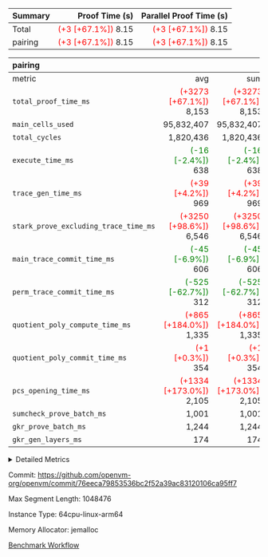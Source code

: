 | Summary | Proof Time (s) | Parallel Proof Time (s) |
|:---|---:|---:|
| Total | <span style='color: red'>(+3 [+67.1%])</span> 8.15 | <span style='color: red'>(+3 [+67.1%])</span> 8.15 |
| pairing | <span style='color: red'>(+3 [+67.1%])</span> 8.15 | <span style='color: red'>(+3 [+67.1%])</span> 8.15 |


| pairing |||||
|:---|---:|---:|---:|---:|
|metric|avg|sum|max|min|
| `total_proof_time_ms ` | <span style='color: red'>(+3273 [+67.1%])</span> 8,153 | <span style='color: red'>(+3273 [+67.1%])</span> 8,153 | <span style='color: red'>(+3273 [+67.1%])</span> 8,153 | <span style='color: red'>(+3273 [+67.1%])</span> 8,153 |
| `main_cells_used     ` |  95,832,407 |  95,832,407 |  95,832,407 |  95,832,407 |
| `total_cycles        ` |  1,820,436 |  1,820,436 |  1,820,436 |  1,820,436 |
| `execute_time_ms     ` | <span style='color: green'>(-16 [-2.4%])</span> 638 | <span style='color: green'>(-16 [-2.4%])</span> 638 | <span style='color: green'>(-16 [-2.4%])</span> 638 | <span style='color: green'>(-16 [-2.4%])</span> 638 |
| `trace_gen_time_ms   ` | <span style='color: red'>(+39 [+4.2%])</span> 969 | <span style='color: red'>(+39 [+4.2%])</span> 969 | <span style='color: red'>(+39 [+4.2%])</span> 969 | <span style='color: red'>(+39 [+4.2%])</span> 969 |
| `stark_prove_excluding_trace_time_ms` | <span style='color: red'>(+3250 [+98.6%])</span> 6,546 | <span style='color: red'>(+3250 [+98.6%])</span> 6,546 | <span style='color: red'>(+3250 [+98.6%])</span> 6,546 | <span style='color: red'>(+3250 [+98.6%])</span> 6,546 |
| `main_trace_commit_time_ms` | <span style='color: green'>(-45 [-6.9%])</span> 606 | <span style='color: green'>(-45 [-6.9%])</span> 606 | <span style='color: green'>(-45 [-6.9%])</span> 606 | <span style='color: green'>(-45 [-6.9%])</span> 606 |
| `perm_trace_commit_time_ms` | <span style='color: green'>(-525 [-62.7%])</span> 312 | <span style='color: green'>(-525 [-62.7%])</span> 312 | <span style='color: green'>(-525 [-62.7%])</span> 312 | <span style='color: green'>(-525 [-62.7%])</span> 312 |
| `quotient_poly_compute_time_ms` | <span style='color: red'>(+865 [+184.0%])</span> 1,335 | <span style='color: red'>(+865 [+184.0%])</span> 1,335 | <span style='color: red'>(+865 [+184.0%])</span> 1,335 | <span style='color: red'>(+865 [+184.0%])</span> 1,335 |
| `quotient_poly_commit_time_ms` | <span style='color: red'>(+1 [+0.3%])</span> 354 | <span style='color: red'>(+1 [+0.3%])</span> 354 | <span style='color: red'>(+1 [+0.3%])</span> 354 | <span style='color: red'>(+1 [+0.3%])</span> 354 |
| `pcs_opening_time_ms ` | <span style='color: red'>(+1334 [+173.0%])</span> 2,105 | <span style='color: red'>(+1334 [+173.0%])</span> 2,105 | <span style='color: red'>(+1334 [+173.0%])</span> 2,105 | <span style='color: red'>(+1334 [+173.0%])</span> 2,105 |
| `sumcheck_prove_batch_ms` |  1,001 |  1,001 |  1,001 |  1,001 |
| `gkr_prove_batch_ms  ` |  1,244 |  1,244 |  1,244 |  1,244 |
| `gkr_gen_layers_ms   ` |  174 |  174 |  174 |  174 |



<details>
<summary>Detailed Metrics</summary>

|  | generate_perm_trace_time_ms |
| --- |
|  | 975 | 

| group | num_segments | keygen_time_ms | commit_exe_time_ms |
| --- | --- | --- | --- |
| pairing | 1 | 909 | 10 | 

| group | air_name | quotient_deg | interactions | constraints |
| --- | --- | --- | --- | --- |
| pairing | AccessAdapterAir<16> | 2 | 5 | 10 | 
| pairing | AccessAdapterAir<2> | 2 | 5 | 10 | 
| pairing | AccessAdapterAir<32> | 2 | 5 | 10 | 
| pairing | AccessAdapterAir<4> | 2 | 5 | 10 | 
| pairing | AccessAdapterAir<8> | 2 | 5 | 10 | 
| pairing | BitwiseOperationLookupAir<8> | 2 | 2 | 4 | 
| pairing | KeccakVmAir | 2 | 321 | 4,251 | 
| pairing | MemoryMerkleAir<8> | 2 | 4 | 37 | 
| pairing | PersistentBoundaryAir<8> | 2 | 3 | 6 | 
| pairing | PhantomAir | 2 | 3 | 4 | 
| pairing | Poseidon2PeripheryAir<BabyBearParameters>, 1> | 2 | 1 | 286 | 
| pairing | ProgramAir | 2 | 1 | 4 | 
| pairing | RangeTupleCheckerAir<2> | 2 | 1 | 4 | 
| pairing | Rv32HintStoreAir | 2 | 18 | 19 | 
| pairing | VariableRangeCheckerAir | 2 | 1 | 4 | 
| pairing | VmAirWrapper<Rv32BaseAluAdapterAir, BaseAluCoreAir<4, 8> | 2 | 20 | 26 | 
| pairing | VmAirWrapper<Rv32BaseAluAdapterAir, LessThanCoreAir<4, 8> | 2 | 18 | 32 | 
| pairing | VmAirWrapper<Rv32BaseAluAdapterAir, ShiftCoreAir<4, 8> | 2 | 24 | 80 | 
| pairing | VmAirWrapper<Rv32BranchAdapterAir, BranchEqualCoreAir<4> | 2 | 11 | 15 | 
| pairing | VmAirWrapper<Rv32BranchAdapterAir, BranchLessThanCoreAir<4, 8> | 2 | 13 | 29 | 
| pairing | VmAirWrapper<Rv32CondRdWriteAdapterAir, Rv32JalLuiCoreAir> | 2 | 10 | 13 | 
| pairing | VmAirWrapper<Rv32IsEqualModAdapterAir<2, 1, 32, 32>, ModularIsEqualCoreAir<32, 4, 8> | 2 | 25 | 213 | 
| pairing | VmAirWrapper<Rv32JalrAdapterAir, Rv32JalrCoreAir> | 2 | 16 | 13 | 
| pairing | VmAirWrapper<Rv32LoadStoreAdapterAir, LoadSignExtendCoreAir<4, 8> | 2 | 18 | 22 | 
| pairing | VmAirWrapper<Rv32LoadStoreAdapterAir, LoadStoreCoreAir<4> | 2 | 17 | 29 | 
| pairing | VmAirWrapper<Rv32MultAdapterAir, DivRemCoreAir<4, 8> | 2 | 25 | 68 | 
| pairing | VmAirWrapper<Rv32MultAdapterAir, MulHCoreAir<4, 8> | 2 | 24 | 15 | 
| pairing | VmAirWrapper<Rv32MultAdapterAir, MultiplicationCoreAir<4, 8> | 2 | 19 | 8 | 
| pairing | VmAirWrapper<Rv32RdWriteAdapterAir, Rv32AuipcCoreAir> | 2 | 12 | 9 | 
| pairing | VmAirWrapper<Rv32VecHeapAdapterAir<1, 2, 2, 32, 32>, FieldExpressionCoreAir> | 2 | 415 | 273 | 
| pairing | VmAirWrapper<Rv32VecHeapAdapterAir<2, 1, 1, 32, 32>, FieldExpressionCoreAir> | 2 | 158 | 112 | 
| pairing | VmAirWrapper<Rv32VecHeapAdapterAir<2, 2, 2, 32, 32>, FieldExpressionCoreAir> | 2 | 428 | 244 | 
| pairing | VmConnectorAir | 2 | 5 | 9 | 

| group | air_name | segment | rows | prep_cols | perm_cols | main_cols | cells |
| --- | --- | --- | --- | --- | --- | --- | --- |
| pairing | AccessAdapterAir<16> | 0 | 262,144 |  | 12 | 25 | 9,699,328 | 
| pairing | AccessAdapterAir<32> | 0 | 131,072 |  | 12 | 41 | 6,946,816 | 
| pairing | AccessAdapterAir<4> | 0 | 64 |  | 12 | 13 | 1,600 | 
| pairing | AccessAdapterAir<8> | 0 | 524,288 |  | 12 | 17 | 15,204,352 | 
| pairing | BitwiseOperationLookupAir<8> | 0 | 65,536 | 3 | 12 | 2 | 917,504 | 
| pairing | KeccakVmAir | 0 | 1 |  | 12 | 3,163 | 3,175 | 
| pairing | MemoryMerkleAir<8> | 0 | 32,768 |  | 12 | 32 | 1,441,792 | 
| pairing | PersistentBoundaryAir<8> | 0 | 32,768 |  | 12 | 20 | 1,048,576 | 
| pairing | PhantomAir | 0 | 1 |  | 12 | 6 | 18 | 
| pairing | Poseidon2PeripheryAir<BabyBearParameters>, 1> | 0 | 32,768 |  | 12 | 300 | 10,223,616 | 
| pairing | ProgramAir | 0 | 32,768 |  | 12 | 10 | 720,896 | 
| pairing | RangeTupleCheckerAir<2> | 0 | 524,288 | 2 | 12 | 1 | 6,815,744 | 
| pairing | Rv32HintStoreAir | 0 | 256 |  | 12 | 32 | 11,264 | 
| pairing | VariableRangeCheckerAir | 0 | 262,144 | 2 | 12 | 1 | 3,407,872 | 
| pairing | VmAirWrapper<Rv32BaseAluAdapterAir, BaseAluCoreAir<4, 8> | 0 | 1,048,576 |  | 12 | 36 | 50,331,648 | 
| pairing | VmAirWrapper<Rv32BaseAluAdapterAir, LessThanCoreAir<4, 8> | 0 | 65,536 |  | 12 | 37 | 3,211,264 | 
| pairing | VmAirWrapper<Rv32BaseAluAdapterAir, ShiftCoreAir<4, 8> | 0 | 2,048 |  | 12 | 53 | 133,120 | 
| pairing | VmAirWrapper<Rv32BranchAdapterAir, BranchEqualCoreAir<4> | 0 | 131,072 |  | 12 | 26 | 4,980,736 | 
| pairing | VmAirWrapper<Rv32BranchAdapterAir, BranchLessThanCoreAir<4, 8> | 0 | 131,072 |  | 12 | 32 | 5,767,168 | 
| pairing | VmAirWrapper<Rv32CondRdWriteAdapterAir, Rv32JalLuiCoreAir> | 0 | 4,096 |  | 12 | 18 | 122,880 | 
| pairing | VmAirWrapper<Rv32IsEqualModAdapterAir<2, 1, 32, 32>, ModularIsEqualCoreAir<32, 4, 8> | 0 | 32 |  | 12 | 166 | 5,696 | 
| pairing | VmAirWrapper<Rv32JalrAdapterAir, Rv32JalrCoreAir> | 0 | 65,536 |  | 12 | 28 | 2,621,440 | 
| pairing | VmAirWrapper<Rv32LoadStoreAdapterAir, LoadStoreCoreAir<4> | 0 | 1,048,576 |  | 12 | 41 | 55,574,528 | 
| pairing | VmAirWrapper<Rv32MultAdapterAir, MulHCoreAir<4, 8> | 0 | 256 |  | 12 | 39 | 13,056 | 
| pairing | VmAirWrapper<Rv32MultAdapterAir, MultiplicationCoreAir<4, 8> | 0 | 512 |  | 12 | 31 | 22,016 | 
| pairing | VmAirWrapper<Rv32RdWriteAdapterAir, Rv32AuipcCoreAir> | 0 | 32,768 |  | 12 | 20 | 1,048,576 | 
| pairing | VmAirWrapper<Rv32VecHeapAdapterAir<1, 2, 2, 32, 32>, FieldExpressionCoreAir> | 0 | 1 |  | 12 | 547 | 559 | 
| pairing | VmAirWrapper<Rv32VecHeapAdapterAir<2, 1, 1, 32, 32>, FieldExpressionCoreAir> | 0 | 1,024 |  | 12 | 263 | 281,600 | 
| pairing | VmAirWrapper<Rv32VecHeapAdapterAir<2, 2, 2, 32, 32>, FieldExpressionCoreAir> | 0 | 16,384 |  | 12 | 625 | 8,339,456 | 
| pairing | VmConnectorAir | 0 | 2 | 1 | 12 | 5 | 34 | 

| group | segment | trace_gen_time_ms | total_proof_time_ms | total_cycles | total_cells | sumcheck_prove_batch_ms | stark_prove_excluding_trace_time_ms | quotient_poly_compute_time_ms | quotient_poly_commit_time_ms | perm_trace_commit_time_ms | pcs_opening_time_ms | main_trace_commit_time_ms | main_cells_used | gkr_prove_batch_ms | gkr_gen_layers_ms | execute_time_ms |
| --- | --- | --- | --- | --- | --- | --- | --- | --- | --- | --- | --- | --- | --- | --- | --- | --- |
| pairing | 0 | 969 | 8,153 | 1,820,436 | 192,032,287 | 1,001 | 6,546 | 1,335 | 354 | 312 | 2,105 | 606 | 95,832,407 | 1,244 | 174 | 638 | 

| group | segment | trace_height_constraint | weighted_sum | threshold |
| --- | --- | --- | --- | --- |
| pairing | 0 | 0 | 5,112,018 | 2,013,265,921 | 
| pairing | 0 | 1 | 17,620,378 | 2,013,265,921 | 
| pairing | 0 | 2 | 2,556,009 | 2,013,265,921 | 
| pairing | 0 | 3 | 24,468,838 | 2,013,265,921 | 
| pairing | 0 | 4 | 131,072 | 2,013,265,921 | 
| pairing | 0 | 5 | 65,536 | 2,013,265,921 | 
| pairing | 0 | 6 | 6,004,051 | 2,013,265,921 | 
| pairing | 0 | 7 | 4,096 | 2,013,265,921 | 
| pairing | 0 | 8 | 56,945,038 | 2,013,265,921 | 

</details>


Commit: https://github.com/openvm-org/openvm/commit/76eeca79853536bc2f52a39ac83120106ca95ff7

Max Segment Length: 1048476

Instance Type: 64cpu-linux-arm64

Memory Allocator: jemalloc

[Benchmark Workflow](https://github.com/openvm-org/openvm/actions/runs/14384033632)
